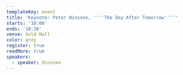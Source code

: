 ```yaml
---
templateKey: event
title: 'Keynote: Peter Hinssen, ''''The Day After Tomorrow'''''
starts: '10:00'
ends: '10:30'
venue: Gold Hall
color: grey
register: true
readMore: true
speakers:
  - speaker: Hinssen
---
```


